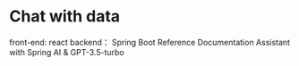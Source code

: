 # Chat with data
front-end: react
backend： Spring Boot Reference Documentation Assistant with Spring AI & GPT-3.5-turbo

